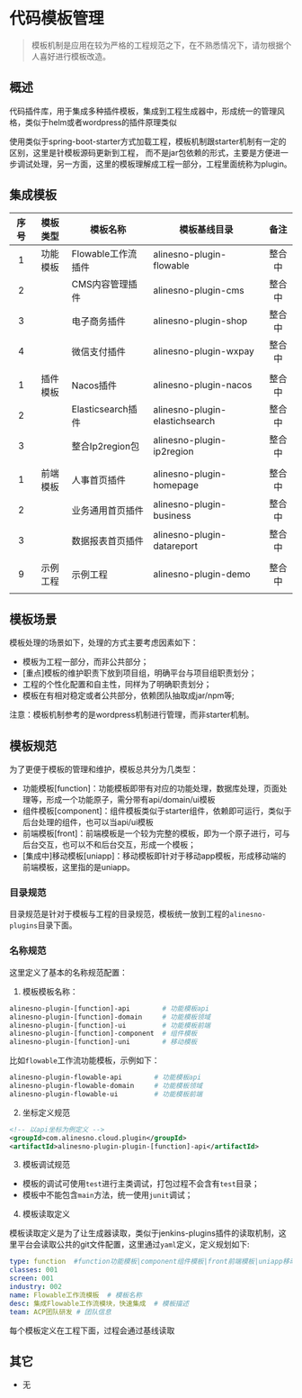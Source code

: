 # 代码模板管理

> 模板机制是应用在较为严格的工程规范之下，在不熟悉情况下，请勿根据个人喜好进行模板改造。

## 概述

代码插件库，用于集成多种插件模板，集成到工程生成器中，形成统一的管理风格，类似于helm或者wordpress的插件原理类似

使用类似于spring-boot-starter方式加载工程，模板机制跟starter机制有一定的区别，这里是针模板源码更新到工程，
而不是jar包依赖的形式，主要是方便进一步调试处理，另一方面，这里的模板理解成工程一部分，工程里面统称为plugin。

## 集成模板

| 序号 | 模板类型 | 模板名称           | 模板基线目录                   | 备注   |
|:----:|:--------:|--------------------|--------------------------------|:------:|
| 1    | 功能模板 | Flowable工作流插件 | alinesno-plugin-flowable       | 整合中 |
| 2    |          | CMS内容管理插件    | alinesno-plugin-cms            | 整合中 |
| 3    |          | 电子商务插件       | alinesno-plugin-shop           | 整合中 |
| 4    |          | 微信支付插件       | alinesno-plugin-wxpay          | 整合中 |
|      |          |                    |                                |        |
| 1    | 插件模板 | Nacos插件          | alinesno-plugin-nacos          | 整合中 |
| 2    |          | Elasticsearch插件  | alinesno-plugin-elastichsearch | 整合中 |
| 3    |          | 整合Ip2region包    | alinesno-plugin-ip2region      | 整合中 |
|      |          |                    |                                |        |
| 1    | 前端模板 | 人事首页插件       | alinesno-plugin-homepage       | 整合中 |
| 2    |          | 业务通用首页插件   | alinesno-plugin-business       | 整合中 |
| 3    |          | 数据报表首页插件   | alinesno-plugin-datareport     | 整合中 |
|      |          |                    |                                |        |
| 9    | 示例工程 | 示例工程           | alinesno-plugin-demo           | 整合中 |
|      |          |                    |                                |        |

## 模板场景

模板处理的场景如下，处理的方式主要考虑因素如下：

- 模板为工程一部分，而非公共部分；
- [重点]模板的维护职责下放到项目组，明确平台与项目组职责划分；
- 工程的个性化配置和自主性，同样为了明确职责划分；
- 模板在有相对稳定或者公共部分，依赖团队抽取成jar/npm等;

注意：模板机制参考的是wordpress机制进行管理，而非starter机制。

## 模板规范

为了更便于模板的管理和维护，模板总共分为几类型：

- 功能模板[function]：功能模板即带有对应的功能处理，数据库处理，页面处理等，形成一个功能原子，需分带有api/domain/ui模板
- 组件模板[component]：组件模板类似于starter组件，依赖即可运行，类似于后台处理的组件，也可以当api/ui模板
- 前端模板[front]：前端模板是一个较为完整的模板，即为一个原子进行，可与后台交互，也可以不和后台交互，形成一个模板；
- [集成中]移动模板[uniapp]：移动模板即针对于移动app模板，形成移动端的前端模板，这里指的是uniapp。

### 目录规范

目录规范是针对于模板与工程的目录规范，模板统一放到工程的`alinesno-plugins`目录下面。

### 名称规范

这里定义了基本的名称规范配置：

1. 模板模板名称：
```sh
alinesno-plugin-[function]-api        # 功能模板api
alinesno-plugin-[function]-domain     # 功能模板领域
alinesno-plugin-[function]-ui         # 功能模板前端
alinesno-plugin-[function]-component  # 组件模板
alinesno-plugin-[function]-uni        # 移动模板
```

比如`flowable`工作流功能模板，示例如下：
```sh
alinesno-plugin-flowable-api        # 功能模板api
alinesno-plugin-flowable-domain     # 功能模板领域
alinesno-plugin-flowable-ui         # 功能模板前端
```

2. 坐标定义规范
```xml
<!-- 以api坐标为例定义 -->
<groupId>com.alinesno.cloud.plugin</groupId>
<artifactId>alinesno-plugin-plugin-[function]-api</artifactId>
```

3. 模板调试规范

- 模板的调试可使用`test`进行主类调试，打包过程不会含有`test`目录；
- 模板中不能包含`main`方法，统一使用`junit`调试；

4. 模板读取定义

模板读取定义是为了让生成器读取，类似于jenkins-plugins插件的读取机制，这里平台会读取公共的git文件配置，这里通过`yaml`定义，定义规划如下:

```yaml
type: function  #function功能模板|component组件模板|front前端模板|uniapp移动模块
classes: 001
screen: 001
industry: 002
name: Flowable工作流模板  # 模板名称
desc: 集成Flowable工作流模块，快速集成  # 模板描述
team: ACP团队研发 # 团队信息
```

每个模板定义在工程下面，过程会通过基线读取

## 其它

- 无

